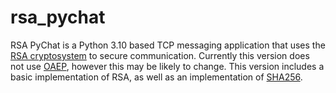 # rsa_pychat
RSA PyChat is a Python 3.10 based TCP messaging application that uses the [RSA cryptosystem](https://en.wikipedia.org/wiki/RSA_(cryptosystem) "RSA (cryptosystem) - Wikipedia") to secure communication. Currently this version does not use [OAEP](https://en.wikipedia.org/wiki/Optimal_asymmetric_encryption_padding "Optimal asymmetric encryption padding - Wikipedia"), however this may be likely to change. This version includes a basic implementation of RSA, as well as an implementation of [SHA256](https://en.wikipedia.org/wiki/SHA-2 "SHA-2 - Wikipedia").

